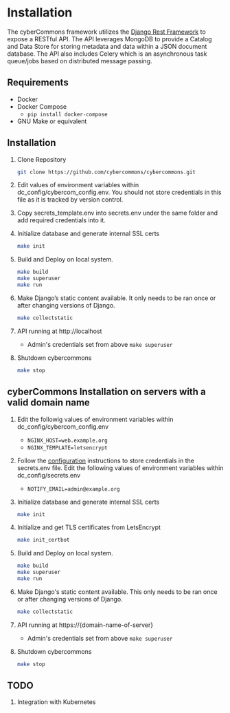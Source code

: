 Installation
============


The cyberCommons framework utilizes the [Django Rest Framework](https://www.django-rest-framework.org/) to expose a RESTful API. The API leverages MongoDB to provide a Catalog and Data Store for storing metadata and data within a JSON document database. The API also includes Celery which is an asynchronous task queue/jobs based on distributed message passing.

## Requirements

* Docker
* Docker Compose
    * `pip install docker-compose`
* GNU Make or equivalent

## Installation

1. Clone Repository

    ```sh
    git clone https://github.com/cybercommons/cybercommons.git
    ```

1. Edit values of environment variables within dc_config/cybercom_config.env. You should not store credentials in this file as it is tracked by version control. 
1. Copy secrets_template.env into secrets.env under the same folder and add required credentials into it.
1. Initialize database and generate internal SSL certs

    ```sh
    make init
    ```    
1. Build and Deploy on local system.

    ```sh
    make build
    make superuser
    make run
    ```

1. Make Django’s static content available. It only needs to be ran once or after changing versions of Django.

    ```sh
    make collectstatic
    ```

1. API running at http://localhost
    * Admin's credentials set from above `make superuser` 

1. Shutdown cybercommons

    ```sh
    make stop
    ```


## cyberCommons Installation on servers with a valid domain name

1. Edit the followig values of environment variables within dc_config/cybercom_config.env
    * `NGINX_HOST=web.example.org`
    * `NGINX_TEMPLATE=letsencrypt`
    
1. Follow the [configuration](configuration.md#configuration-files) instructions to store credentials in the secrets.env file. Edit the following values of environment variables within dc_config/secrets.env
    * `NOTIFY_EMAIL=admin@example.org`

1. Initialize database and generate internal SSL certs

    ```sh
    make init
    ```

1. Initialize and get TLS certificates from LetsEncrypt
        
    ```sh
    make init_certbot
    ```

1. Build and Deploy on local system.

    ```sh
    make build
    make superuser
    make run
    ```

1. Make Django's static content available. This only needs to be ran once or after changing versions of Django.

    ```sh
    make collectstatic
    ```

1. API running at https://{domain-name-of-server}
    * Admin's credentials set from above `make superuser`

1. Shutdown cybercommons

    ```sh
    make stop
    ```

## TODO

1. Integration with Kubernetes